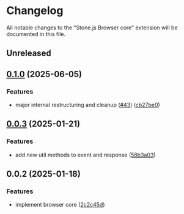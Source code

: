 # Changelog

All notable changes to the "Stone.js Browser core" extension will be documented in this file.

## Unreleased


## [0.1.0](https://github.com/stonemjs/browser-core/compare/v0.0.3...v0.1.0) (2025-06-05)


### Features

* major internal restructuring and cleanup ([#43](https://github.com/stonemjs/browser-core/issues/43)) ([cb27be0](https://github.com/stonemjs/browser-core/commit/cb27be08d105f8175759c59f313cfe1000c4a6a1))

## [0.0.3](https://github.com/stonemjs/browser-core/compare/v0.0.2...v0.0.3) (2025-01-21)


### Features

* add new util methods to event and response ([58b3a03](https://github.com/stonemjs/browser-core/commit/58b3a039142f6865ef6912ef058985d46f08d508))

## 0.0.2 (2025-01-18)


### Features

* implement browser core ([2c2c45d](https://github.com/stonemjs/browser-core/commit/2c2c45da7146109ea5ae39ff81ac0b60630dfeee))
